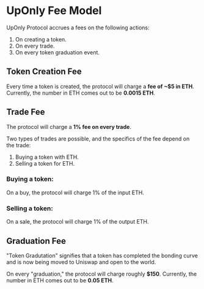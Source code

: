 # UpOnly Fee Model

UpOnly Protocol accrues a fees on the following actions:
1. On creating a token.
2. On every trade.
3. On every token graduation event. 

## Token Creation Fee
Every time a token is created, the protocol will charge a __fee of ~$5 in ETH__. Currently, the number in ETH comes out to be __0.0015 ETH__.

## Trade Fee

The protocol will charge a __1% fee on every trade__. 

Two types of trades are possible, and the specifics of the fee depend on the trade:
1. Buying a token with ETH.
2. Selling a token for ETH.

### Buying a token:
On a buy, the protocol will charge 1% of the input ETH.

### Selling a token:
On a sale, the protocol will charge 1% of the output ETH.


## Graduation Fee

"Token Gradutation" signifies that a token has completed the bonding curve and is now being moved to Uniswap and open to the world. 

On every "graduation," the protocol will charge roughly __$150__. 
Currently, the number in ETH comes out to be __0.05 ETH__.
